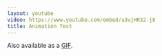 ```yaml
---
layout: youtube
video: https://www.youtube.com/embed/a3ujHR32-j8
title: Animation Test
---
```


Also available as a [GIF](http://cheezburger.com/7194067200).
